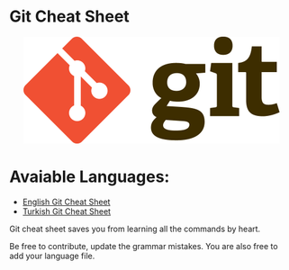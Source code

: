 Git Cheat Sheet
===============

<p align="center">
	<img alt="Git" src="./Img/git-logo.png" height="190" width="455">
</p>

# Avaiable Languages:
- [English Git Cheat Sheet](https://github.com/ArslanBilal/Git-Cheat-Sheet/blob/master/Git%20Cheat%20Sheet-Eng.md)
- [Turkish Git Cheat Sheet](https://github.com/ArslanBilal/Git-Cheat-Sheet/blob/master/Git%20Cheat%20Sheet-Tr.md)

Git cheat sheet saves you from learning all the commands by heart.

Be free to contribute, update the grammar mistakes. You are also free to add your language file.
